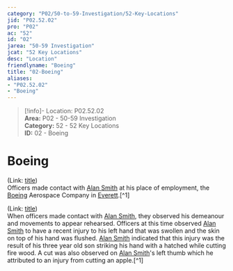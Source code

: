 ```yaml
---  
category: "P02/50-to-59-Investigation/52-Key-Locations"  
jid: "P02.52.02"  
pro: "P02"  
ac: "52"  
id: "02"  
jarea: "50-59 Investigation"  
jcat: "52 Key Locations"  
desc: "Location"  
friendlyname: "Boeing"  
title: "02-Boeing"  
aliases:   
- "P02.52.02"  
- "Boeing"  
---  
```

>[!info]- Location: P02.52.02  
>**Area:** P02 - 50-59 Investigation  
>**Category:** 52 - 52 Key Locations  
>**ID:** 02 - Boeing  
  
# Boeing  
  
(Link: [title](../../20-to-29-Case-Files/21-File-Notes/08-Prosecutor_s-Version-of-Events.md))  
Officers made contact with [Alan Smith](../../70-to-79-People/72-Suspects-and-People-of-Interest/02-Alan-Smith.md) at his place of employment, the [Boeing](../../50-to-59-Investigation/52-Key-Locations/02-Boeing.md) Aerospace Company in [Everett](geo:47.9793437,-122.2127011).[^1]  
  
(Link: [title](../../20-to-29-Case-Files/21-File-Notes/08-Prosecutor_s-Version-of-Events.md))  
When officers made contact with [Alan Smith](../../70-to-79-People/72-Suspects-and-People-of-Interest/02-Alan-Smith.md), they observed his demeanour and movements to appear rehearsed. Officers at this time observed [Alan Smith](../../70-to-79-People/72-Suspects-and-People-of-Interest/02-Alan-Smith.md) to have a recent injury to his left hand that was swollen and the skin on top of his hand was flushed. [Alan Smith](../../70-to-79-People/72-Suspects-and-People-of-Interest/02-Alan-Smith.md) indicated that this injury was the result of his three year old son striking his hand with a hatched while cutting fire wood. A cut was also observed on [Alan Smith](../../70-to-79-People/72-Suspects-and-People-of-Interest/02-Alan-Smith.md)'s left thumb which he attributed to an injury from cutting an apple.[^1]  
